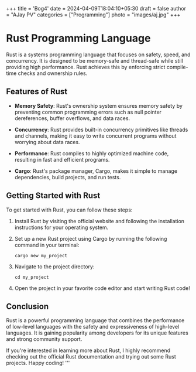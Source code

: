 +++
title = 'Bog4'
date = 2024-04-09T18:04:10+05:30
draft =  false
author = "AJay PV"
categories = ["Programming"]
photo = "images/aj.jpg"
+++


# Rust Programming Language



Rust is a systems programming language that focuses on safety, speed, and concurrency. It is designed to be memory-safe and thread-safe while still providing high performance. Rust achieves this by enforcing strict compile-time checks and ownership rules.

## Features of Rust

- **Memory Safety**: Rust's ownership system ensures memory safety by preventing common programming errors such as null pointer dereferences, buffer overflows, and data races.

- **Concurrency**: Rust provides built-in concurrency primitives like threads and channels, making it easy to write concurrent programs without worrying about data races.

- **Performance**: Rust compiles to highly optimized machine code, resulting in fast and efficient programs.

- **Cargo**: Rust's package manager, Cargo, makes it simple to manage dependencies, build projects, and run tests.

## Getting Started with Rust

To get started with Rust, you can follow these steps:

1. Install Rust by visiting the official website and following the installation instructions for your operating system.

2. Set up a new Rust project using Cargo by running the following command in your terminal:

    ```
    cargo new my_project
    ```

3. Navigate to the project directory:

    ```
    cd my_project
    ```

4. Open the project in your favorite code editor and start writing Rust code!

## Conclusion

Rust is a powerful programming language that combines the performance of low-level languages with the safety and expressiveness of high-level languages. It is gaining popularity among developers for its unique features and strong community support.

If you're interested in learning more about Rust, I highly recommend checking out the official Rust documentation and trying out some Rust projects. Happy coding!
'''
